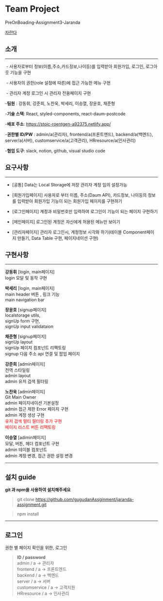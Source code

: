 # Team Project
PreOnBoading-Assignment3-Jaranda

[자란다](https://jaranda.kr/)

## 소개
***
​    - 사용자로부터 정보(이름,주소,카드정보,나이등)를 입력받아 회원가입, 로그인, 로그아웃 기능을 구현

​    - 사용자의 권한(role 설정에 따른)에 접근 가능한 메뉴 구현

​    - 관리자 계정 로그인 시 관리자 전용페이지 구현


-**팀원** : 강동휘, 강준희, 노찬욱, 박세리, 이승열, 장윤호, 채준형

-**기술 스택**: React, styled-components, react-daum-postcode

-**배포 주소**: https://stoic-roentgen-a92375.netlify.app/

-**권한별 ID/PW** : admin/a(관리자), frontend/a(프론트엔드), backend/a(백엔드), server/a(서버), customservice/a(고객관리), HRresource/a(인사관리)

-**협업 도구**: slack, notion, github, visual studio code


## 요구사항
***
* [공통]
  Data는 Local Storage에 저장
  관리자 계정 임의 설정가능

* [회원가입페이지]
  사용자로 부터 이름, 주소(Daum API), 카드정보, 나이등의 정보를 입력받아 회원가입 기능이 되는 회원가입 페이지를 구현하기

* [로그인페이지]
  계정과 비밀번호만 입력하여 로그인이 기능이 되는 페이지 구현하기

* [메인페이지]
  로그인된 계정은 자신에게 허용된 메뉴만 보이기

* [관리자페이지]
  관리자 로그인시, 계정정보 시각화 하기(테이블 Component페이지 만들기, Data Table 구현, 페이지네이션 구현)

## 구현사항
***

**강동휘**
[login, main페이지]  
login 모달 및 동작 구현

**박세리**
[login, main페이지]  
main header 버튼 , 링크 기능  
main navigation bar  

**장윤호**
[signup페이지]  
localstorage utils,  
signUp form 구현,  
signUp input validataion

**채준형**
[signup페이지]  
signUp layout  
signUp 페이지 컴포넌트 리팩토링  
signup 다음 주소 api 연결 및 팝업 페이지  

**강준희**
[admin페이지]  
전역 스타일링  
admin layout  
admin 유저 검색 필터링  

**노찬욱**
[admin페이지]  
Git Main Owner  
admin 페이지네이션 기본설정  
admin 접근 제한 Error 페이지 구현  
admin 계정 생성 구현  
<span style="color:red">유저 검색 멀티 필터링 추가 구현</span>  
<span style="color:red">페이지 리스트 버튼 리팩토링  </sapn>

**이승열**
[adimin페이지]  
모달, 버튼, 헤더 컴포넌트 구현  
admin 테이블 컴포넌트  
admin 계정 변경, 접근 권한 설정 변경  


------

## 설치 guide

**git 과 npm을 사용하여 설치해주세요**

> git clone https://github.com/gugudanAssginment/jaranda-assignment.git

> npm install

------
## 로그인
권한 별 페이지 확인을 위한, 로그인
> **ID / password** <br>
admin / a -> 관리자 <br>
frontend / a -> 프론트엔드 <br>
backend / a -> 백엔드 <br>
server / a -> 서버 <br>
customservice / a -> 고객지원 <br>
HRresource / a -> 인사관리 <br>
